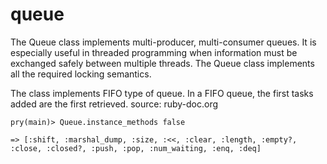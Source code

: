 # queue

The Queue class implements multi-producer, multi-consumer queues. It is especially useful in threaded programming when information must be exchanged safely between multiple threads. The Queue class implements all the required locking semantics.

The class implements FIFO type of queue. In a FIFO queue, the first tasks added are the first retrieved.
source: ruby-doc.org


`pry(main)> Queue.instance_methods false`

`=> [:shift, :marshal_dump, :size, :<<, :clear, :length, :empty?, :close, :closed?, :push, :pop, :num_waiting, :enq, :deq]`

